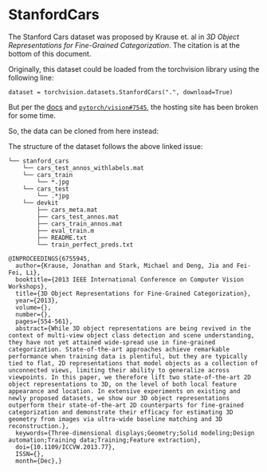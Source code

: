 # StanfordCars

The Stanford Cars dataset was proposed by Krause et. al in *3D Object Representations for Fine-Grained Categorization*. The citation is at the bottom of this document. 

Originally, this dataset could be loaded from the torchvision library using the following line:
```
dataset = torchvision.datasets.StanfordCars(".", download=True)
```

But per the [docs](https://pytorch.org/vision/main/generated/torchvision.datasets.StanfordCars.html) and [`pytorch/vision#7545`](https://github.com/pytorch/vision/issues/7545), the hosting site has been broken for some time.

So, the data can be cloned from here instead:

The structure of the dataset follows the above linked issue:
```
└── stanford_cars
    └── cars_test_annos_withlabels.mat
    └── cars_train
        └── *.jpg
    └── cars_test
        └── .*jpg
    └── devkit
        ├── cars_meta.mat
        ├── cars_test_annos.mat
        ├── cars_train_annos.mat
        ├── eval_train.m
        ├── README.txt
        └── train_perfect_preds.txt
```

```
@INPROCEEDINGS{6755945,
  author={Krause, Jonathan and Stark, Michael and Deng, Jia and Fei-Fei, Li},
  booktitle={2013 IEEE International Conference on Computer Vision Workshops}, 
  title={3D Object Representations for Fine-Grained Categorization}, 
  year={2013},
  volume={},
  number={},
  pages={554-561},
  abstract={While 3D object representations are being revived in the context of multi-view object class detection and scene understanding, they have not yet attained wide-spread use in fine-grained categorization. State-of-the-art approaches achieve remarkable performance when training data is plentiful, but they are typically tied to flat, 2D representations that model objects as a collection of unconnected views, limiting their ability to generalize across viewpoints. In this paper, we therefore lift two state-of-the-art 2D object representations to 3D, on the level of both local feature appearance and location. In extensive experiments on existing and newly proposed datasets, we show our 3D object representations outperform their state-of-the-art 2D counterparts for fine-grained categorization and demonstrate their efficacy for estimating 3D geometry from images via ultra-wide baseline matching and 3D reconstruction.},
  keywords={Three-dimensional displays;Geometry;Solid modeling;Design automation;Training data;Training;Feature extraction},
  doi={10.1109/ICCVW.2013.77},
  ISSN={},
  month={Dec},}
```

